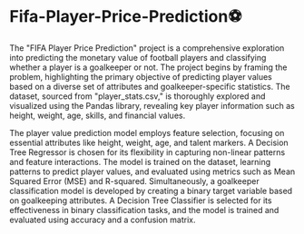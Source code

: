 # Fifa-Player-Price-Prediction⚽
The "FIFA Player Price Prediction" project is a comprehensive exploration into predicting the monetary value of football players and classifying whether a player is a goalkeeper or not. 
The project begins by framing the problem, highlighting the primary objective of predicting player values based on a diverse set of attributes and goalkeeper-specific statistics. The dataset, sourced from "player_stats.csv," is thoroughly explored and visualized using the Pandas library, revealing key player information such as height, weight, age, skills, and financial values.


The player value prediction model employs feature selection, focusing on essential attributes like height, weight, age, and talent markers. A Decision Tree Regressor is chosen for its flexibility in capturing non-linear patterns and feature interactions. The model is trained on the dataset, learning patterns to predict player values, and evaluated using metrics such as Mean Squared Error (MSE) and R-squared.
Simultaneously, a goalkeeper classification model is developed by creating a binary target variable based on goalkeeping attributes. A Decision Tree Classifier is selected for its effectiveness in binary classification tasks, and the model is trained and evaluated using accuracy and a confusion matrix.
